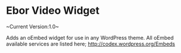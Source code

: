 Ebor Video Widget
========

~Current Version:1.0~

Adds an oEmbed widget for use in any WordPress theme. All oEmbed available services are listed here; <a href="http://codex.wordpress.org/Embeds">http://codex.wordpress.org/Embeds</a>